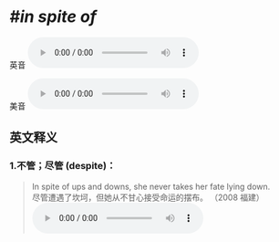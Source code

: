 # ***\#in spite of*** 
英音
<audio src="./media/in spite of1.aac" controls="controls"></audio>

美音
<audio src="./media/in spite of2.aac" controls="controls"></audio>



  

英文释义
---
### 1.**不管；尽管 (despite)：**  

 > In spite of ups and downs, she never takes her fate lying down.  
 > 尽管遭遇了坎坷，但她从不甘心接受命运的摆布。  （2008 福建）  
<audio src="./media/spite-1.aac" controls="controls"></audio>


